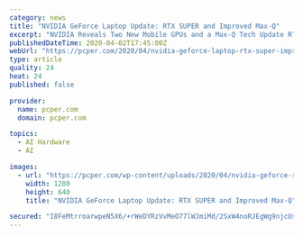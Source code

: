 ```yaml
---
category: news
title: "NVIDIA GeForce Laptop Update: RTX SUPER and Improved Max-Q"
excerpt: "NVIDIA Reveals Two New Mobile GPUs and a Max-Q Tech Update RTX Laptop GPU Specs Max-Q Technology Update RTX Studio Update Pricing and Availability ... which incorporates dedicated hardware RT Cores to process ray tracing and AI in real time, delivering increased performance and enhanced visual fidelity for today’s hottest games and major ..."
publishedDateTime: 2020-04-02T17:45:00Z
webUrl: "https://pcper.com/2020/04/nvidia-geforce-laptop-rtx-super-improved-max-q/"
type: article
quality: 24
heat: 24
published: false

provider:
  name: pcper.com
  domain: pcper.com

topics:
  - AI Hardware
  - AI

images:
  - url: "https://pcper.com/wp-content/uploads/2020/04/nvidia-geforce-rtx-laptop-2020-featured.jpg"
    width: 1280
    height: 640
    title: "NVIDIA GeForce Laptop Update: RTX SUPER and Improved Max-Q"

secured: "I8FeMtrroarwpeN5X6/+rWeDYRzVvMeO77lWJmiMd/2SxW4noRJEgWg9njcUs637GEbQI5J2M7UNuef93VqWQ0XY3Ec09UtHy4lkkEP6sxWb2b8/6XPxrZKBpiGjmPJMjPLHvjRRQFXezszBXm67hoqMPzscWsAfrtSvHpNSp7NmYBu+6IG94Vn4n4h+0L89t54DobkKpnYomC2RY7AdyEPuoQTWDdIrMeXWMu9OSqBPKd68OLnc8bKcVYOimv64y6NHwigABiXTs8BawwxNObW2eY2d8ir1MfkpYf8Lg0BaJC3IInPFrwQ6uCURRFNm;wYPEWt8QUs30RmppVjLUQw=="
---
```


